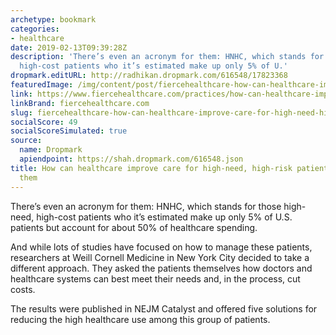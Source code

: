 ```yaml
---
archetype: bookmark
categories:
- healthcare
date: 2019-02-13T09:39:28Z
description: 'There’s even an acronym for them: HNHC, which stands for those high-need,
  high-cost patients who it’s estimated make up only 5% of U.'
dropmark.editURL: http://radhikan.dropmark.com/616548/17823368
featuredImage: /img/content/post/fiercehealthcare-how-can-healthcare-improve-care-for-high-need-high-risk-patients-just-ask-them.jpg
link: https://www.fiercehealthcare.com/practices/how-can-healthcare-improve-care-for-high-need-high-risk-patients-just-ask-them
linkBrand: fiercehealthcare.com
slug: fiercehealthcare-how-can-healthcare-improve-care-for-high-need-high-risk-patients-just-ask-them
socialScore: 49
socialScoreSimulated: true
source:
  name: Dropmark
  apiendpoint: https://shah.dropmark.com/616548.json
title: How can healthcare improve care for high-need, high-risk patients? Just ask
  them
---
```

There’s even an acronym for them: HNHC, which stands for those high-need, high-cost patients who it’s estimated make up only 5% of U.S. patients but account for about 50% of healthcare spending.

And while lots of studies have focused on how to manage these patients, researchers at Weill Cornell Medicine in New York City decided to take a different approach. They asked the patients themselves how doctors and healthcare systems can best meet their needs and, in the process, cut costs.

The results were published in NEJM Catalyst and offered five solutions for reducing the high healthcare use among this group of patients.

